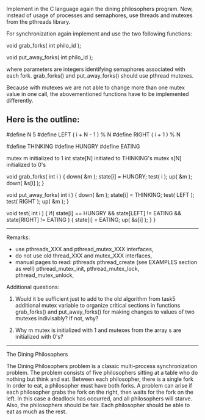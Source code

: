 
Implement in the C language again the dining philosophers program. Now,
instead of usage of processes and semaphores, use threads and mutexes from the
pthreads library.

For synchronization again implement and use the two following functions: 

void grab_forks( int philo_id );

void put_away_forks( int philo_id );

where parameters are integers identifying semaphores associated with each
fork.  grab_forks() and put_away_forks() should use pthread mutexes.

Because with mutexes we are not able to change more than one mutex value in
one call, the abovementioned functions have to be implemented differently. 

Here is the outline:
-----------------------------------------------------------------------
#define N	5
#define LEFT	( i + N - 1 ) % N
#define RIGHT	( i + 1 ) % N

#define THINKING
#define HUNGRY
#define EATING

mutex	m 		initialized to 1
int	state[N]	initiated to THINKING's
mutex	s[N]		initialized to 0's

void
grab_forks( int i )
{
	down( &m );
		state[i] = HUNGRY;
		test( i );
	up( &m );
	down( &s[i] );
}

void
put_away_forks( int i )
{
	down( &m );
		state[i] = THINKING;
		test( LEFT );
		test( RIGHT );
	up( &m );
}

void
test( int i )
{
	if( state[i] == HUNGRY
		&& state[LEFT] != EATING
		&& state[RIGHT] != EATING )
	{
		state[i] = EATING;
		up( &s[i] );
	}
}


-----------------------------------------------------------------------

Remarks:

- use pthreads_XXX and pthread_mutex_XXX interfaces, 
- do not use old thread_XXX and mutex_XXX interfaces,
- manual pages to read: 
	pthreads
	pthread_create (see EXAMPLES section as well)
	pthread_mutex_init, pthread_mutex_lock, pthread_mutex_unlock,


Additional questions:

1. Would it be sufficient just to add to the old algorithm from task5
additional mutex variable to organize critical sections in functions
grab_forks() and put_away_forks() for making changes to values of two mutexes
indivisably?  If not, why?

2. Why m mutex is initialized with 1 and mutexes from the array s are
initialized with 0's?


-----------------------------------------------------------------------

The Dining Philosophers

The Dining Philosophers problem is a classic multi-process synchronization
problem. The problem consists of five philosophers sitting at a table who do
nothing but think and eat. Between each philosopher, there is a single fork
In order to eat, a philosopher must have both forks. A problem can arise if
each philosopher grabs the fork on the right, then waits for the fork on the
left. In this case a deadlock has occurred, and all philosophers will starve.
Also, the philosophers should be fair. Each philosopher should be able to eat
as much as the rest.


